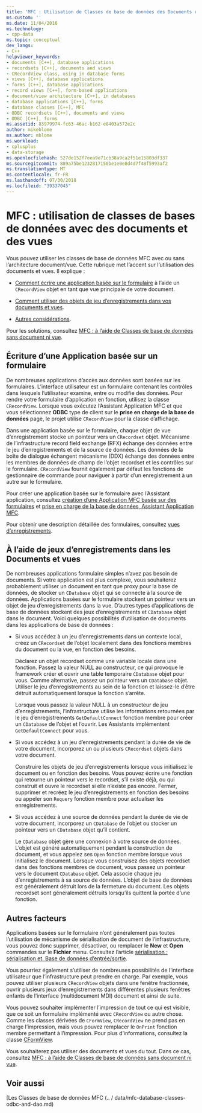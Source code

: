 ```yaml
---
title: 'MFC : Utilisation de Classes de base de données des Documents et vues | Microsoft Docs'
ms.custom: ''
ms.date: 11/04/2016
ms.technology:
- cpp-data
ms.topic: conceptual
dev_langs:
- C++
helpviewer_keywords:
- documents [C++], database applications
- recordsets [C++], documents and views
- CRecordView class, using in database forms
- views [C++], database applications
- forms [C++], database applications
- record views [C++], form-based applications
- document/view architecture [C++], in databases
- database applications [C++], forms
- database classes [C++], MFC
- ODBC recordsets [C++], documents and views
- ODBC [C++], forms
ms.assetid: 83979974-fc63-46ac-b162-e8403a572e2c
author: mikeblome
ms.author: mblome
ms.workload:
- cplusplus
- data-storage
ms.openlocfilehash: 527de152f7eea9e71cb38a9ca2f51e15803df337
ms.sourcegitcommit: 889a75be1232817150be1e0e8d4d7f48f5993af2
ms.translationtype: MT
ms.contentlocale: fr-FR
ms.lasthandoff: 07/30/2018
ms.locfileid: "39337045"
---
```

# <a name="mfc-using-database-classes-with-documents-and-views"></a>MFC : utilisation de classes de bases de données avec des documents et des vues
Vous pouvez utiliser les classes de base de données MFC avec ou sans l’architecture document/vue. Cette rubrique met l’accent sur l’utilisation des documents et vues. Il explique :  
  
-   [Comment écrire une application basée sur le formulaire](#_core_writing_a_form.2d.based_application) à l’aide un `CRecordView` objet en tant que vue principale de votre document.  
  
-   [Comment utiliser des objets de jeu d’enregistrements dans vos documents et vues](#_core_using_recordsets_in_documents_and_views).  
  
-   [Autres considérations](#_core_other_factors).  
  
 Pour les solutions, consultez [MFC : à l’aide de Classes de base de données sans document ni vue](../data/mfc-using-database-classes-without-documents-and-views.md).  
  
##  <a name="_core_writing_a_form.2d.based_application"></a> Écriture d’une Application basée sur un formulaire  
 De nombreuses applications d’accès aux données sont basées sur les formulaires. L’interface utilisateur est un formulaire contenant les contrôles dans lesquels l’utilisateur examine, entre ou modifie des données. Pour rendre votre formulaire d’application en fonction, utilisez la classe `CRecordView`. Lorsque vous exécutez l’Assistant Application MFC et que vous sélectionnez **ODBC** type de client sur le **prise en charge de la base de données** page, le projet utilise `CRecordView` pour la classe d’affichage.
  
 Dans une application basée sur le formulaire, chaque objet de vue d’enregistrement stocke un pointeur vers un `CRecordset` objet. Mécanisme de l’infrastructure record field exchange (RFX) échange des données entre le jeu d’enregistrements et de la source de données. Les données de la boîte de dialogue échangent mécanisme (DDX) échange des données entre les membres de données de champ de l’objet recordset et les contrôles sur le formulaire. `CRecordView` fournit également par défaut les fonctions de gestionnaire de commande pour naviguer à partir d’un enregistrement à un autre sur le formulaire.  
  
 Pour créer une application basée sur le formulaire avec l’Assistant application, consultez [création d’une Application MFC basée sur des formulaires](../mfc/reference/creating-a-forms-based-mfc-application.md) et [prise en charge de la base de données, Assistant Application MFC](../mfc/reference/database-support-mfc-application-wizard.md).  
  
 Pour obtenir une description détaillée des formulaires, consultez [vues d’enregistrements](../data/record-views-mfc-data-access.md).  
  
##  <a name="_core_using_recordsets_in_documents_and_views"></a> À l’aide de jeux d’enregistrements dans les Documents et vues  
 De nombreuses applications formulaire simples n’avez pas besoin de documents. Si votre application est plus complexe, vous souhaiterez probablement utiliser un document en tant que proxy pour la base de données, de stocker un `CDatabase` objet qui se connecte à la source de données. Applications basées sur le formulaire stockent un pointeur vers un objet de jeu d’enregistrements dans la vue. D’autres types d’applications de base de données stockent des jeux d’enregistrements et `CDatabase` objet dans le document. Voici quelques possibilités d’utilisation de documents dans les applications de base de données :  
  
-   Si vous accédez à un jeu d’enregistrements dans un contexte local, créez un `CRecordset` de l’objet localement dans des fonctions membres du document ou la vue, en fonction des besoins.  
  
     Déclarez un objet recordset comme une variable locale dans une fonction. Passez la valeur NULL au constructeur, ce qui provoque le framework créer et ouvrir une table temporaire `CDatabase` objet pour vous. Comme alternative, passez un pointeur vers un `CDatabase` objet. Utiliser le jeu d’enregistrements au sein de la fonction et laissez-le d’être détruit automatiquement lorsque la fonction s’arrête.  
  
     Lorsque vous passez la valeur NULL à un constructeur de jeu d’enregistrements, l’infrastructure utilise les informations retournées par le jeu d’enregistrements `GetDefaultConnect` fonction membre pour créer un `CDatabase` de l’objet et l’ouvrir. Les Assistants implémentent `GetDefaultConnect` pour vous.  
  
-   Si vous accédez à un jeu d’enregistrements pendant la durée de vie de votre document, incorporez un ou plusieurs `CRecordset` objets dans votre document.  
  
     Construire les objets de jeu d’enregistrements lorsque vous initialisez le document ou en fonction des besoins. Vous pouvez écrire une fonction qui retourne un pointeur vers le recordset, s’il existe déjà, ou qui construit et ouvre le recordset si elle n’existe pas encore. Fermer, supprimer et recréez le jeu d’enregistrements en fonction des besoins ou appeler son `Requery` fonction membre pour actualiser les enregistrements.  
  
-   Si vous accédez à une source de données pendant la durée de vie de votre document, incorporez un `CDatabase` de l’objet ou stocker un pointeur vers un `CDatabase` objet qu’il contient.  
  
     Le `CDatabase` objet gère une connexion à votre source de données. L’objet est généré automatiquement pendant la construction de document, et vous appelez ses `Open` fonction membre lorsque vous initialisez le document. Lorsque vous construisez des objets recordset dans des fonctions membres de document, vous passez un pointeur vers le document `CDatabase` objet. Cela associe chaque jeu d’enregistrements à sa source de données. L’objet de base de données est généralement détruit lors de la fermeture du document. Les objets recordset sont généralement détruits lorsqu’ils quittent la portée d’une fonction.  
  
##  <a name="_core_other_factors"></a> Autres facteurs  
 Applications basées sur le formulaire n’ont généralement pas toutes l’utilisation de mécanisme de sérialisation de document de l’infrastructure, vous pouvez donc supprimer, désactiver, ou remplacer le **New** et **Open** commandes sur le **Fichier** menu. Consultez l’article [sérialisation : sérialisation et. Base de données d’entrée/sortie](../mfc/serialization-serialization-vs-database-input-output.md).  
  
 Vous pourriez également s’utiliser de nombreuses possibilités de l’interface utilisateur que l’infrastructure peut prendre en charge. Par exemple, vous pouvez utiliser plusieurs `CRecordView` objets dans une fenêtre fractionnée, ouvrir plusieurs jeux d’enregistrements dans différentes plusieurs fenêtres enfants de l’interface (multidocument MDI) document et ainsi de suite.  
  
 Vous pouvez souhaiter implémenter l’impression de tout ce qui est visible, que ce soit un formulaire implémenté avec `CRecordView` ou autre chose. Comme les classes dérivées de `CFormView`, `CRecordView` ne prend pas en charge l’impression, mais vous pouvez remplacer le `OnPrint` fonction membre permettant à l’impression. Pour plus d’informations, consultez la classe [CFormView](../mfc/reference/cformview-class.md).  
  
 Vous souhaiterez pas utiliser des documents et vues du tout. Dans ce cas, consultez [MFC : à l’aide de Classes de base de données sans document ni vue](../data/mfc-using-database-classes-without-documents-and-views.md).  
  
## <a name="see-also"></a>Voir aussi  
 [Les Classes de base de données MFC (.. / data/mfc-database-classes-odbc-and-dao.md)